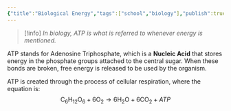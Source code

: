 ```yaml
---
{"title":"Biological Energy","tags":["school","biology"],"publish":true,"PassFrontmatter":true}
---
```



>[!info]
> *In biology, ATP is what is referred to whenever energy is mentioned.*

ATP stands for Adenosine Triphosphate, which is a **Nucleic Acid** that stores energy in the phosphate groups attached to the central sugar. When these bonds are broken, free energy is released to be used by the organism. 

ATP is created through the process of cellular respiration, where the equation is:
$$
\mathrm{C}_{6}^{}\mathrm{H}_{12}^{}\mathrm{O}_{6}^{} + 6\mathrm{O}_{2}^{} \to 6\mathrm{H}_{2}^{}\mathrm{O}_{}^{} + 6\mathrm{C}_{}^{}\mathrm{O}_{2}^{} + ATP
$$



